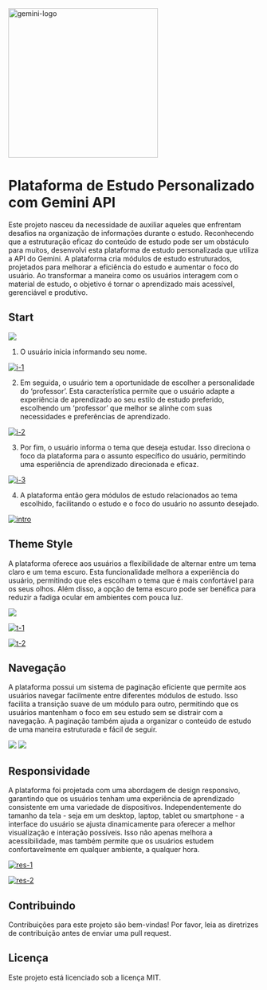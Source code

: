 <img src="https://i.ibb.co/kyyN1nB/gemini-logo.png" width="300" alt="gemini-logo" border="0" />

# Plataforma de Estudo Personalizado com Gemini API

Este projeto nasceu da necessidade de auxiliar aqueles que enfrentam desafios na organização de informações durante o estudo. Reconhecendo que a estruturação eficaz do conteúdo de estudo pode ser um obstáculo para muitos, desenvolvi esta plataforma de estudo personalizada que utiliza a API do Gemini. A plataforma cria módulos de estudo estruturados, projetados para melhorar a eficiência do estudo e aumentar o foco do usuário. Ao transformar a maneira como os usuários interagem com o material de estudo, o objetivo é tornar o aprendizado mais acessível, gerenciável e produtivo.

## Start

<img src="https://media.giphy.com/media/v1.Y2lkPTc5MGI3NjExZjdzYzZpaGUxb3MwdHg2cHQwaXJvZ28yN2xzbHkwdDc0N2xrZDBmMiZlcD12MV9pbnRlcm5hbF9naWZfYnlfaWQmY3Q9Zw/LuOaXpJfthT7wfIugM/giphy.gif" border="0" />

1. O usuário inicia informando seu nome.
   
<a href="https://ibb.co/QffzVfY"><img src="https://i.ibb.co/wRR3qRp/i-1.png" alt="i-1" border="0"></a>

2. Em seguida, o usuário tem a oportunidade de escolher a personalidade do ‘professor’. Esta característica permite que o usuário adapte a experiência de aprendizado ao seu estilo de estudo preferido, escolhendo um ‘professor’ que melhor se alinhe com suas necessidades e preferências de aprendizado.
   
<a href="https://ibb.co/D7wMr5F"><img src="https://i.ibb.co/fCrND4W/i-2.png" alt="i-2" border="0"></a>

3. Por fim, o usuário informa o tema que deseja estudar. Isso direciona o foco da plataforma para o assunto específico do usuário, permitindo uma esperiência de aprendizado direcionada e eficaz.
   
<a href="https://ibb.co/gzjPp6N"><img src="https://i.ibb.co/wM0wXYV/i-3.png" alt="i-3" border="0"></a>

4. A plataforma então gera módulos de estudo relacionados ao tema escolhido, facilitando o estudo e o foco do usuário no assunto desejado.

<a href="https://ibb.co/BV2VhqG"><img src="https://i.ibb.co/TBMBQm1/intro.png" alt="intro" border="0"></a>

## Theme Style

A plataforma oferece aos usuários a flexibilidade de alternar entre um tema claro e um tema escuro. Esta funcionalidade melhora a experiência do usuário, permitindo que eles escolham o tema que é mais confortável para os seus olhos. Além disso, a opção de tema escuro pode ser benéfica para reduzir a fadiga ocular em ambientes com pouca luz.

<img src="https://media.giphy.com/media/v1.Y2lkPTc5MGI3NjExaHA4MWl6cHFtMnB1enYyNnRoczR2M3VwcHJxajZmcXpqZ2VqN3JucyZlcD12MV9pbnRlcm5hbF9naWZfYnlfaWQmY3Q9Zw/lyELig6S5T5om6HbgU/giphy.gif" border="0" />

<a href="https://ibb.co/NrJ6VBn" style="width: 50%;"><img src="https://i.ibb.co/0K6jDbV/t-1.png" alt="t-1" border="0"></a>
   
<a href="https://ibb.co/gtfCsVL" style="width: 50%;"><img src="https://i.ibb.co/nQYShCN/t-2.png" alt="t-2" border="0"></a>

## Navegação

A plataforma possui um sistema de paginação eficiente que permite aos usuários navegar facilmente entre diferentes módulos de estudo. Isso facilita a transição suave de um módulo para outro, permitindo que os usuários mantenham o foco em seu estudo sem se distrair com a navegação. A paginação também ajuda a organizar o conteúdo de estudo de uma maneira estruturada e fácil de seguir.

<img src="https://media.giphy.com/media/v1.Y2lkPTc5MGI3NjExMzd3dzB1NzdmeWg5YzU5c2tyNHJoa3d5M21sNmZreWV6djNoamZ3eSZlcD12MV9pbnRlcm5hbF9naWZfYnlfaWQmY3Q9Zw/EGPJUteiwgyrzrHagn/giphy.gif" border="0" />

<img src="https://media.giphy.com/media/v1.Y2lkPTc5MGI3NjExamFyYnRtcG9vNWJjbGY5MG9pdGFqbTJ6Y3B6ZHF3enlpMzBoemd4ciZlcD12MV9pbnRlcm5hbF9naWZfYnlfaWQmY3Q9Zw/X4JcCAMEDLTuiwh1Xz/giphy.gif" border="0" />

## Responsividade

A plataforma foi projetada com uma abordagem de design responsivo, garantindo que os usuários tenham uma experiência de aprendizado consistente em uma variedade de dispositivos. Independentemente do tamanho da tela - seja em um desktop, laptop, tablet ou smartphone - a interface do usuário se ajusta dinamicamente para oferecer a melhor visualização e interação possíveis. Isso não apenas melhora a acessibilidade, mas também permite que os usuários estudem confortavelmente em qualquer ambiente, a qualquer hora.

<a href="https://ibb.co/bsrqZ7H"><img src="https://i.ibb.co/D97syLG/res-1.png" alt="res-1" border="0"></a>

<a href="https://ibb.co/qCz8txq"><img src="https://i.ibb.co/1M3NDby/res-2.png" alt="res-2" border="0"></a>

## Contribuindo

Contribuições para este projeto são bem-vindas! Por favor, leia as diretrizes de contribuição antes de enviar uma pull request.

## Licença

Este projeto está licenciado sob a licença MIT.





